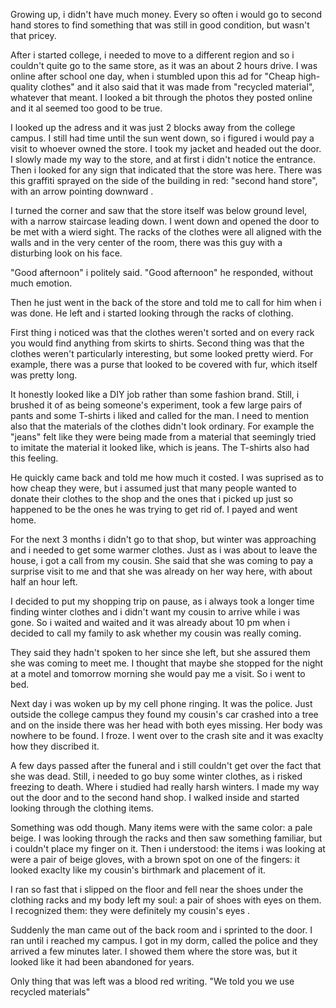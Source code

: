 Growing up, i didn't have much money. Every so often i would go to second hand stores to find something that was still in good condition, but wasn't that pricey.

After i started college, i needed to move to a different region and so i couldn't quite go to the same store, as it was an about 2 hours drive. I was online after school one day, when i stumbled upon this ad for "Cheap high-quality clothes" and it also said that it was made from "recycled material", whatever that meant. I looked a bit through the photos they posted online and it al seemed too good to be true.

I looked up the adress and it was just 2 blocks away from the college campus. I still had time until the sun went down, so i figured i would pay a visit to whoever owned the store. I took my jacket and headed out the door. I slowly made my way to the store, and at first i didn't notice the entrance. Then i looked for any sign that indicated that the store was here. There was this graffiti sprayed on the side of the building in red: "second hand store", with an arrow pointing downward .

I turned the corner and saw that the store itself was below ground level, with a narrow staircase leading down. I went down and opened the door to be met with a wierd sight. The racks of the clothes were all aligned with the walls and in the very center of the room, there was this guy with a disturbing look on his face.

"Good afternoon" i politely said.
"Good afternoon" he responded, without much emotion.

Then he just went in the back of the store and told me to call for him when i was done. He left and i started looking through the racks of clothing. 

First thing i noticed was that the clothes weren't sorted and on every rack you would find anything from skirts to shirts. Second thing was that the clothes weren't particularly interesting, but some looked pretty wierd. For example, there was a purse that looked to be covered with fur, which itself was pretty long. 

It honestly looked like a DIY job rather than some fashion brand. Still, i brushed it of as being someone's experiment, took a few large pairs of pants and some T-shirts i liked and called for the man. I need to mention also that the materials of the clothes didn't look ordinary. For example the "jeans" felt like they were being made from a material that seemingly tried to imitate the material it looked like, which is jeans. The T-shirts also had this feeling. 

He quickly came back and told me how much it costed. I was suprised as to how cheap they were, but i assumed just that many people wanted to donate their clothes to the shop and the ones that i picked up just so happened to be the ones he was trying to get rid of. I payed and went home. 

For the next 3 months i didn't go to that shop, but winter was approaching and i needed to get some warmer clothes. Just as i was about to leave the house, i got a call from my cousin. She said that she was coming to pay a surprise visit to me and that she was already on her way here, with about half an hour left. 

I decided to put my shopping trip on pause, as i always took a longer time finding winter clothes and i didn't want my cousin to arrive while i was gone. So i waited and waited and it was already about 10 pm when i decided to call my family to ask whether my cousin was really coming. 

They said they hadn't spoken to her since she left, but she assured them she was coming to meet me. I thought that maybe she stopped for the night at a motel and tomorrow morning she would pay me a visit. So i went to bed. 

Next day i was woken up by my cell phone ringing. It was the police. Just outside the college campus they found my cousin's car crashed into a tree and on the inside there was her head with both eyes missing. Her body was nowhere to be found. I froze. I went over to the crash site and it was exaclty how they discribed it. 

A few days passed after the funeral and i still couldn't get over the fact that she was dead. Still, i needed to go buy some winter clothes, as i risked freezing to death. Where i studied had really harsh winters. I made my way out the door and to the second hand shop. I walked inside and started looking through the clothing items. 

Something was odd though. Many items were with the same color: a pale beige. I was looking through the racks and then saw something familiar, but i couldn't place my finger on it. Then i understood: the items i was looking at were a pair of beige gloves, with a brown spot on one of the fingers: it looked exaclty like my cousin's birthmark and placement of it. 

I ran so fast that i slipped on the floor and fell near the shoes under the clothing racks and my body left my soul: a pair of shoes with eyes on them. I recognized them: they were definitely my cousin's eyes . 

Suddenly the man came out of the back room and i sprinted to the door. I ran until i reached my campus. I got in my dorm, called the police and they arrived a few minutes later. I showed them where the store was, but it looked like it had been abandoned for years. 

Only thing that was left was a blood red writing. "We told you we use recycled materials"